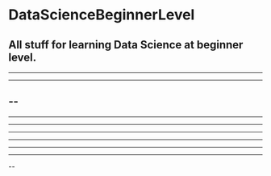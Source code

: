 # DataScienceBeginnerLevel
All stuff for learning Data Science at beginner level.
--
----
----
--
------
------
----
--------
----
--------
------
--
